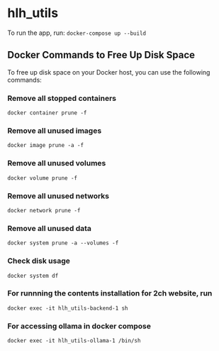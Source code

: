 # hlh_utils

To run the app, run:
`docker-compose up --build`


## Docker Commands to Free Up Disk Space

To free up disk space on your Docker host, you can use the following commands:

### Remove all stopped containers
`docker container prune -f`

### Remove all unused images
`docker image prune -a -f`

### Remove all unused volumes
`docker volume prune -f`

### Remove all unused networks
`docker network prune -f`

### Remove all unused data
`docker system prune -a --volumes -f`

### Check disk usage
`docker system df`


### For runnning the contents installation for 2ch website, run 
`docker exec -it hlh_utils-backend-1 sh`

### For accessing ollama in docker compose
`docker exec -it hlh_utils-ollama-1 /bin/sh`